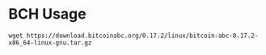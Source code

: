 # BCH Usage

```
wget https://download.bitcoinabc.org/0.17.2/linux/bitcoin-abc-0.17.2-x86_64-linux-gnu.tar.gz

```